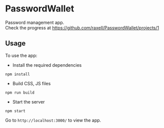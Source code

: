 # PasswordWallet

Password management app.  
Check the progress at https://github.com/raxell/PasswordWallet/projects/1

## Usage

To use the app:

* Install the required dependencies
```
npm install
```

* Build CSS, JS files
```
npm run build
```

* Start the server
```
npm start
```

Go to `http://localhost:3000/` to view the app.

